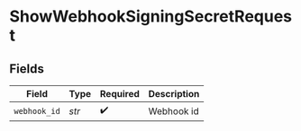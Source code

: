 # ShowWebhookSigningSecretRequest


## Fields

| Field              | Type               | Required           | Description        |
| ------------------ | ------------------ | ------------------ | ------------------ |
| `webhook_id`       | *str*              | :heavy_check_mark: | Webhook id         |